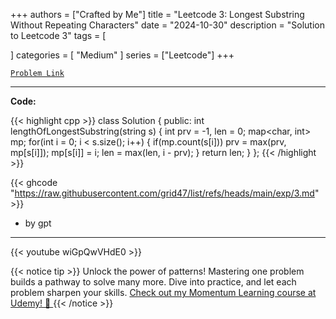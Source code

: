 
+++
authors = ["Crafted by Me"]
title = "Leetcode 3: Longest Substring Without Repeating Characters"
date = "2024-10-30"
description = "Solution to Leetcode 3"
tags = [
    
]
categories = [
    "Medium"
]
series = ["Leetcode"]
+++



[`Problem Link`](https://leetcode.com/problems/longest-substring-without-repeating-characters/description/)

---

**Code:**

{{< highlight cpp >}}
class Solution {
public:
    int lengthOfLongestSubstring(string s) {
        int prv = -1, len = 0;
        map<char, int> mp;
        for(int i = 0; i < s.size(); i++) {
            if(mp.count(s[i]))
                prv = max(prv, mp[s[i]]);
            mp[s[i]] = i;
            len = max(len, i - prv);
        }
        return len;
    }
};
{{< /highlight >}}


{{< ghcode "https://raw.githubusercontent.com/grid47/list/refs/heads/main/exp/3.md" >}}
- by gpt
        
---
{{< youtube wiGpQwVHdE0 >}}

{{< notice tip >}}
Unlock the power of patterns! Mastering one problem builds a pathway to solve many more. Dive into practice, and let each problem sharpen your skills. [Check out my Momentum Learning course at Udemy! 🚀 ](https://www.udemy.com/course/algorithms-and-data-structures-in-cpp/)
{{< /notice >}}

